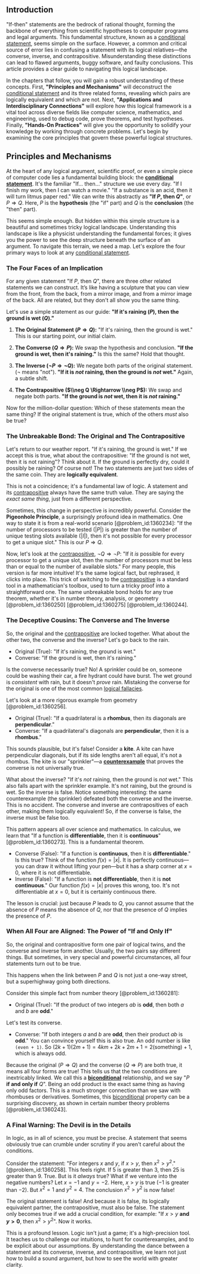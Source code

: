 ## Introduction
"If-then" statements are the bedrock of rational thought, forming the backbone of everything from scientific hypotheses to computer programs and legal arguments. This fundamental structure, known as a [conditional statement](@article_id:260801), seems simple on the surface. However, a common and critical source of error lies in confusing a statement with its logical relatives—the converse, inverse, and contrapositive. Misunderstanding these distinctions can lead to flawed arguments, buggy software, and faulty conclusions. This article provides a clear guide to navigating this logical landscape.

In the chapters that follow, you will gain a robust understanding of these concepts. First, **"Principles and Mechanisms"** will deconstruct the [conditional statement](@article_id:260801) and its three related forms, revealing which pairs are logically equivalent and which are not. Next, **"Applications and Interdisciplinary Connections"** will explore how this logical framework is a vital tool across diverse fields like computer science, mathematics, and engineering, used to debug code, prove theorems, and test hypotheses. Finally, **"Hands-On Practices"** will give you the opportunity to solidify your knowledge by working through concrete problems. Let's begin by examining the core principles that govern these powerful logical structures.

## Principles and Mechanisms

At the heart of any logical argument, scientific proof, or even a simple piece of computer code lies a fundamental building block: the **[conditional statement](@article_id:260801)**. It's the familiar "If... then..." structure we use every day. "If I finish my work, then I can watch a movie." "If a substance is an acid, then it will turn litmus paper red." We can write this abstractly as **"If $P$, then $Q$"**, or $P \Rightarrow Q$. Here, $P$ is the **hypothesis** (the "if" part) and $Q$ is the **conclusion** (the "then" part).

This seems simple enough. But hidden within this simple structure is a beautiful and sometimes tricky logical landscape. Understanding this landscape is like a physicist understanding the fundamental forces; it gives you the power to see the deep structure beneath the surface of an argument. To navigate this terrain, we need a map. Let's explore the four primary ways to look at any [conditional statement](@article_id:260801).

### The Four Faces of an Implication

For any given statement "If $P$, then $Q$", there are three other related statements we can construct. It’s like having a sculpture that you can view from the front, from the back, from a mirror image, and from a mirror image of the back. All are related, but they don't all show you the same thing.

Let's use a simple statement as our guide: **"If it's raining ($P$), then the ground is wet ($Q$)."**

1.  **The Original Statement ($P \Rightarrow Q$):** "If it's raining, then the ground is wet." This is our starting point, our initial claim.

2.  **The Converse ($Q \Rightarrow P$):** We swap the hypothesis and conclusion. **"If the ground is wet, then it's raining."** Is this the same? Hold that thought.

3.  **The Inverse ($\neg P \Rightarrow \neg Q$):** We negate both parts of the original statement. ($\neg$ means "not"). **"If it is *not* raining, then the ground is *not* wet."** Again, a subtle shift.

4.  **The Contrapositive ($\\neg Q \Rightarrow \\neg P$):** We swap and negate both parts. **"If the ground is *not* wet, then it is *not* raining."**

Now for the million-dollar question: Which of these statements mean the same thing? If the original statement is true, which of the others *must* also be true?

### The Unbreakable Bond: The Original and The Contrapositive

Let's return to our weather report. "If it's raining, the ground is wet." If we accept this is true, what about the contrapositive: "If the ground is not wet, then it is not raining"? Think about it. If the ground is perfectly dry, could it possibly be raining? Of course not! The two statements are just two sides of the same coin. They are **logically equivalent**.

This is not a coincidence; it's a fundamental law of logic. A statement and its [contrapositive](@article_id:264838) always have the same truth value. They are saying the *exact same thing*, just from a different perspective.

Sometimes, this change in perspective is incredibly powerful. Consider the **Pigeonhole Principle**, a surprisingly profound idea in mathematics. One way to state it is from a real-world scenario [@problem_id:1360234]: "If the number of processors to be tested ($|P|$) is greater than the number of unique testing slots available ($|I|$), then it's not possible for every processor to get a unique slot." This is our $P \Rightarrow Q$.

Now, let's look at the [contrapositive](@article_id:264838), $\neg Q \Rightarrow \neg P$: "If it *is* possible for every processor to get a unique slot, then the number of processors must be less than or equal to the number of available slots." For many people, this version is far more intuitive! It's the same logical fact, but rephrased, it clicks into place. This trick of switching to the [contrapositive](@article_id:264838) is a standard tool in a mathematician's toolbox, used to turn a tricky proof into a straightforward one. The same unbreakable bond holds for any true theorem, whether it's in number theory, analysis, or geometry [@problem_id:1360250] [@problem_id:1360275] [@problem_id:1360244].

### The Deceptive Cousins: The Converse and The Inverse

So, the original and the [contrapositive](@article_id:264838) are locked together. What about the other two, the converse and the inverse? Let's go back to the rain.

*   Original (True): "If it's raining, the ground is wet."
*   Converse: "If the ground is wet, then it's raining."

Is the converse necessarily true? No! A sprinkler could be on, someone could be washing their car, a fire hydrant could have burst. The wet ground is *consistent* with rain, but it doesn't *prove* rain. Mistaking the converse for the original is one of the most common [logical fallacies](@article_id:272692).

Let's look at a more rigorous example from geometry [@problem_id:1360256].
*   Original (True): "If a quadrilateral is a **rhombus**, then its diagonals are **perpendicular**."
*   Converse: "If a quadrilateral's diagonals are **perpendicular**, then it is a **rhombus**."

This sounds plausible, but it's false! Consider a **kite**. A kite can have perpendicular diagonals, but if its side lengths aren't all equal, it's not a rhombus. The kite is our "sprinkler"—a **[counterexample](@article_id:148166)** that proves the converse is not universally true.

What about the inverse? "If it's *not* raining, then the ground is *not* wet." This also falls apart with the sprinkler example. It's not raining, but the ground is wet. So the inverse is false. Notice something interesting: the same counterexample (the sprinkler) defeated both the converse and the inverse. This is no accident. The converse and inverse are contrapositives of each other, making them logically equivalent! So, if the converse is false, the inverse must be false too.

This pattern appears all over science and mathematics. In calculus, we learn that "If a function is **differentiable**, then it is **continuous**" [@problem_id:1360273]. This is a fundamental theorem.
*   Converse (False): "If a function is **continuous**, then it is **differentiable**." Is this true? Think of the function $f(x) = |x|$. It is perfectly continuous—you can draw it without lifting your pen—but it has a sharp corner at $x=0$, where it is not differentiable.
*   Inverse (False): "If a function is **not differentiable**, then it is **not continuous**." Our function $f(x)=|x|$ proves this wrong, too. It's not differentiable at $x=0$, but it is certainly continuous there.

The lesson is crucial: just because $P$ leads to $Q$, you cannot assume that the absence of $P$ means the absence of $Q$, nor that the presence of $Q$ implies the presence of $P$.

### When All Four are Aligned: The Power of "If and Only If"

So, the original and contrapositive form one pair of logical twins, and the converse and inverse form another. Usually, the two pairs say different things. But sometimes, in very special and powerful circumstances, all four statements turn out to be true.

This happens when the link between $P$ and $Q$ is not just a one-way street, but a superhighway going both directions.

Consider this simple fact from number theory [@problem_id:1360281]:
*   Original (True): "If the product of two integers $ab$ is **odd**, then both $a$ and $b$ are **odd**."

Let's test its converse.
*   Converse: "If both integers $a$ and $b$ are **odd**, then their product $ab$ is **odd**."
You can convince yourself this is also true. An odd number is like `(even + 1)`. So $(2k+1)(2m+1) = 4km + 2k + 2m + 1 = 2(\text{something}) + 1$, which is always odd.

Because the original ($P \Rightarrow Q$) and the converse ($Q \Rightarrow P$) are both true, it means all four forms are true! This tells us that the two conditions are inextricably linked. We call this a **[biconditional](@article_id:264343)** relationship, and we say "$P$ **if and only if** $Q$". Being an odd product is the exact same thing as having only odd factors. This is a much stronger connection than we saw with rhombuses or derivatives. Sometimes, this [biconditional](@article_id:264343) property can be a surprising discovery, as shown in certain number theory problems [@problem_id:1360243].

### A Final Warning: The Devil is in the Details

In logic, as in all of science, you must be precise. A statement that seems obviously true can crumble under scrutiny if you aren't careful about the conditions.

Consider the statement: "For integers $x$ and $y$, if $x > y$, then $x^2 > y^2$." [@problem_id:1360258].
This feels right. If 5 is greater than 3, then 25 is greater than 9. True. But is it *always* true? What if we venture into the negative numbers? Let $x = -1$ and $y = -2$. Here, $x > y$ is true ($-1$ is greater than $-2$). But $x^2 = 1$ and $y^2 = 4$. The conclusion $x^2 > y^2$ is now false!

The original statement is false! And because it is false, its logically equivalent partner, the contrapositive, must also be false. The statement only becomes true if we add a crucial condition, for example: "If $x > y$ **and $y > 0$**, then $x^2 > y^2$". Now it works.

This is a profound lesson. Logic isn't just a game; it's a high-precision tool. It teaches us to challenge our intuitions, to hunt for counterexamples, and to be explicit about our assumptions. By understanding the dance between a statement and its converse, inverse, and contrapositive, we learn not just how to build a sound argument, but how to see the world with greater clarity.